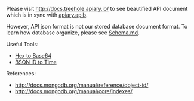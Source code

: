 Please visit <http://docs.treehole.apiary.io/> to see beautified API document which is in sync with [apiary.apib](apiary.apib).

However, API json format is not our stored database document format. To learn how database organize, please see [Schema.md](Schema.md).

Useful Tools:
* [Hex to Base64](http://tomeko.net/online_tools/hex_to_base64.php?lang=en)
* [BSON ID to Time](http://steveridout.github.io/mongo-object-time/)

References:
* http://docs.mongodb.org/manual/reference/object-id/
* http://docs.mongodb.org/manual/core/indexes/
